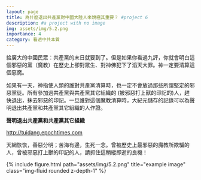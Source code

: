 ```yaml
---
layout: page
title: 為什麼退出共產黨對中國大陸人來說極其重要？ #project 6
description: #a project with no image
img: assets/img/5.2.png
importance: 4
category: 看透中共本質
---
```


給廣大的中國民眾：共產黨的末日就要到了。但是如果你看過九評，你就會明白這個邪惡的黨（魔教）在歷史上卻對眾生、對神佛犯下了滔天大罪。神一定要清算這個惡魔。

如果有一天，神指使人類的誰對共產黨清算時，也一定不會放過那些所謂堅定的邪惡黨徒。所有參加過共產黨與共產黨其它組織的 (被邪惡打上獸的印記的)人，趕快退出，抹去邪惡的印記。一旦誰對這個魔教清算時，大紀元儲存的記錄可以為聲明退出共產黨和共產黨其它組織的人作證。

**聲明退出共產黨和共產黨其它組織**

[<u>http://tuidang.epochtimes.com</u>](http://tuidang.epochtimes.com/)




天網恢恢，善惡分明；苦海有邊，生死一念。曾被歷史上最邪惡的魔教所欺騙的人，曾被邪惡打上獸的印記的人，請抓住這稍縱即逝的良機！

<div class="row">
    <div class="col-sm mt-3 mt-md-0">
        {% include figure.html path="assets/img/5.2.png" title="example image" class="img-fluid rounded z-depth-1" %}
    </div>
</div>


